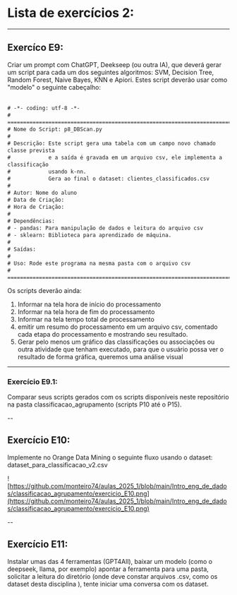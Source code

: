 # Lista de exercícios 2:

---
## Exercíco E9:

Criar um prompt com ChatGPT, Deekseep (ou outra IA), que deverá gerar um script para cada um dos seguintes algoritmos: SVM, Decision Tree, Random Forest, Naive Bayes, KNN e Apiori.
Estes script deverão usar como "modelo" o seguinte cabeçalho:

```

# -*- coding: utf-8 -*-
# ==============================================================================
# Nome do Script: p8_DBScan.py
#
# Descrição: Este script gera uma tabela com um campo novo chamado classe prevista
#            e a saída é gravada em um arquivo csv, ele implementa a classificação
#            usando k-nn.
#            Gera ao final o dataset: clientes_classificados.csv
#
# Autor: Nome do aluno
# Data de Criação: 
# Hora de Criação: 
#
# Dependências:
# - pandas: Para manipulação de dados e leitura do arquivo csv
# - sklearn: Biblioteca para aprendizado de máquina.
#
# Saídas:
#
# Uso: Rode este programa na mesma pasta com o arquivo csv
# ==============================================================================

```

Os scripts deverão ainda:
1. Informar na tela hora de início do processamento
2. Informar na tela hora de fim do processamento
3. Informar na tela tempo total de processamento
4. emitir um resumo do processamento em um arquivo csv, comentado cada etapa do processamento e mostrando seu resultado.
5. Gerar pelo menos um gráfico das classificações ou associações ou outra atividade que tenham executado, para que o usuário possa ver o resultado de forma gráfica, queremos uma análise visual

---
### Exercício E9.1:

Comparar seus scripts gerados com os scripts disponíveis neste repositório na pasta classificacao_agrupamento (scripts P10 até o P15).

--
## Exercício E10:

Implemente no Orange Data Mining o seguinte fluxo usando o dataset: dataset_para_classificacao_v2.csv

![https://github.com/monteiro74/aulas_2025_1/blob/main/Intro_eng_de_dados/classificacao_agrupamento/exercicio_E10.png](https://github.com/monteiro74/aulas_2025_1/blob/main/Intro_eng_de_dados/classificacao_agrupamento/exercicio_E10.png)


--
## Exercício E11:

Instalar umas das 4 ferramentas (GPT4All), baixar um modelo (como o deepseek, llama, por exemplo) apontar a ferramenta para uma pasta, solicitar a leitura do diretório (onde deve constar arquivos .csv, como os dataset desta disciplina ), tente iniciar uma conversa com os dataset.

